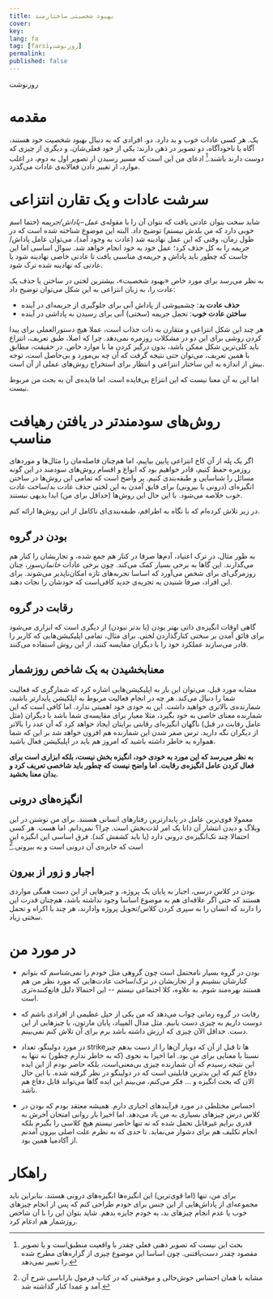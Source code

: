 ```yaml
---
title: بهبود شخصیتی ساختارمند
cover:
key: 
lang: fa
tag: [farsi,روزنوشت]
permalink: 
published: false
---
```


روزنوشت
<!--more-->

# مقدمه
یک. هر کسی عادات خوب و بد دارد. دو. افرادی که به دنبال بهبود شخصیت خود هستند، آگاه یا ناخودآگاه، دو تصویر در ذهن دارند: یکی از خود فعلی‌شان، و دیگری از چیزی که دوست دارند باشند.[^1] ادعای من این است که مسیر رسیدن از تصویر اول به دوم، در اغلب موارد، از تغییر دادن فعالانه‌ی عادات می‌گذرد.

# سرشت عادات و یک تقارن انتزاعی
شاید سخت بتوان عادتی یافت که نتوان آن را با مقوله‌ی *عمل−پاداش/جریمه* (حتما اسم خوبی دارد که من بلدش نیستم) توضیح داد. البته این موضوع شناخته شده است که در طول زمان، وقتی که این عمل نهادینه شد (عادت به وجود آمد)، می‌توان عامل پاداش/جریمه را به کل حذف کرد؛ عمل خود به خود انجام خواهد شد. سوال اساسی اما این جاست که چطور باید پاداش و جریمه‌‌ی مناسبی یافت تا عادتی خاصی نهادینه شود یا عادتی که نهادینه شده ترک شود. 


به نظر می‌رسد برای مورد خاص «بهبود شخصیت»، بیشترین لختی در ساختن یا حذف یک عادت را، به زبان انتزاعی به این شکل می‌توان توضیح داد:

- **حذف عادت بد**: چشمپوشی از پاداش آنی برای جلوگیری از جریمه‌ای در آینده
- **ساختن عادت خوب**: تحمل جریمه (سختی) آنی برای رسیدن به پاداشی در آینده

هر چند این شکل انتزاعی و متقارن به ذات جذاب است، عملا هیچ دستورالعملی برای پیدا کردن روشی برای این دو در مشکلات روزمره نمی‌دهد. چرا که اصلا، طبق تعریف، انتزاع باید کلی‌ترین شکل ممکن باشد، بدون درگیر کردن ما با موارد خاص. در حقیقت، مطابق با همین تعریف، می‌توان حتی نتیجه گرفت که آن چه بی‌مورد و بی‌حاصل است، توجه بیش از اندازه به این ساختار انتزاعی و انتظار برای استخراج روش‌های عملی از آن است.  

اما این به آن معنا نیست که این انتزاع بی‌فایده است. اما فایده‌ی آن به بحث من مربوط نیست.

# روش‌های سودمندتر در یافتن رهیافت مناسب
اگر یک پله از آن کاخ انتزاعی پایین بیاییم، اما هم‌چنان فاصله‌مان را مثال‌ها و موردهای روزمره حفظ کنیم، قادر خواهیم بود که انواع و اقسام روش‌های سودمند در این گونه مسائل را شناسایی و طبقه‌بندی کنیم. پر واضح است که تمامی این روش‌ها در ساختن انگیزه‌‌ای (درونی یا بیرونی) برای فایق آمدن به این لختی حذف عادت بد/ساخت عادت خوب خلاصه می‌شود. با این حال این روش‌ها (حداقل برای من) ابدا بدیهی نیستند.

در زیر تلاش کرده‌ام که با نگاه به اطرافم، طبقه‌بندی‌ای ناکامل از این روش‌ها ارائه کنم.

## بودن در گروه
به طور مثال، در ترک اعتیاد، آدم‌ها صرفا در کنار هم جمع شده، و تجاربشان را کنار هم می‌گذارند. این گاها به برخی بسیار کمک می‌کند. چون برخی عادات *خانمان‌سوز*، چنان روزمرگی‌ای برای شخص می‌آورد که اساسا تجربه‌های تازه امکان‌ناپذیر می‌شوند. برای این افراد، صرفا شنیدن یه تجربه‌ی جدید کافی‌است که خودشان را نجات دهند.


## رقابت در گروه
گاهی اوقات انگیزه‌ی ذاتی بهتر بودن (یا بدتر نبودن) از دیگری است که ابزاری می‌شود برای فائق آمدن بر سختی کنارگذاردن لختی. برای مثال، تمامی اپلیکیشن‌هایی که کاربر را قادر می‌سازند عملکرد خود را با دیگران مقایسه کنند، از این روش استفاده می‌کنند.


## معنابخشیدن به یک شاخص روزشمار
مشابه مورد قبل، می‌توان این بار به اپلیکیشن‌هایی اشاره کرد که شمارگری که فعالیت شما را دنبال می‌کند. هر چه در انجام فعالیت مربوط به اپلکیشن پایدارتر باشید، شمارنده‌ی بالاتری خواهید داشت. این به خودی خود اهمیتی ندارد. اما کافی است که این شمارنده‌ معنای خاصی به خود بگیرد، مثلا معیار برای مقایسه‌ی شما باشد با دیگران (مثل عامل رقابت در قبل) ناگهان انگیزه‌ای رقابتی برایتان ایجاد خواهد کرد که آن عدد را بالاتر از دیگران نگه دارید. ترس صفر شدن این شمارنده هم افزون خواهد شد بر این که شما همواره به خاطر داشته باشید که امروز هم باید در اپلیکیشن فعال باشید.   

**به نظر می‌رسد که این مورد به خودی خود، انگیزه بخش نیست، بلکه ابزاری است برای فعال کردن عامل انگیزه‌ی رقابت. اما واضح نیست که چطور باید شاخصی تعریف کرد و بدان معنا بخشید.**

## انگیزه‌های درونی
معمولا قوی‌ترین عامل در پایدارترین رفتارهای انسانی هستند. برای من نوشتن در این وبلاگ و دیدن انتشار آن ذاتا یک امر لذت‌بخش است. چرا؟ نمی‌دانم. اما هست. هر کسی احتمالا چند تک‌انگیزه‌ی درونی دارد (یا باید کشفش کند). فرق اساسی این انگیزه این است که جایزه‌ی آن درونی است و نه بیرونی.[^2]


## اجبار و زور از بیرون
بودن در کلاس درسی، اجبار به پایان یک پروژه، و چیزهایی از این دست همگی مواردی هستند که حتی اگر علاقه‌ای هم به موضوع اساسا وجود نداشته باشد، هم‌چنان قدرت این را دارند که انسان را به سپری کردن کلاس/تحویل پروژه وادارند، هر چند با اکراه و تحمل سختی زیاد.


# در مورد من

- بودن در گروه بسیار نامحتمل است چون گروهی مثل خودم را نمی‌شناسم که بتوانم کنارشان بنشینم و از تجاربشان در ترک/ساخت عادت‌هایی که مورد نظر من هم هستند بهره‌مند شوم. به علاوه، کلا اجتماعی نیستم -- این احتمالا دلیل قانع‌کننده‌تری است. 

- رقابت در گروه زمانی چواب می‌دهد که من یکی از خیل عظیمی از افرادی باشم که دوست داریم به چیزی دست یابیم. مثل مدال المپیاد، پایان مارتون، یا چیزهایی از این دست. حداقل الآن چیزی که ارزش داشته باشد برم برای آن تلاش کنم نمی‌بینم.

- در مورد دولینگو، تعداد strikeها تا قبل از آن که دوبار آن‌ها را از دست بدهم چیز نسبتا با معنایی برای من بود. اما اخیرا به نحوی (که به خاطر ندارم چطور) نه تنها به این نتیجه رسیدم که آن شمارنده چیزی بی‌معنی‌است، بلکه حاضر بودم از این ایده دفاع کنم که این بدترین قابلیتی است که در دولینگو در نظر گرفته شده. با این حال الان که بحث انگیزه و ... فکر می‌کنم، می‌بینم این ایده گاها می‌تواند قابل دفاع هم باشد.

- احساس مختلطی در مورد فرآیندهای اجباری دارم. همیشه معتقد بودم که بودن در کلاس درس چیزهای بسیاری به من یاد می‌دهد. اما اخیرا بار روانی امتحان آخرش به قدری برایم غیرقابل تحمل شده که نه تنها حاضر نیستم هیچ کلاسی را بگیرم بلکه انجام تکلیف هم برای دشوار می‌نماید. تا حدی که به نظرم علت اصلی بیرون آمدنم از آکادمیا همین بود.

# راهکار
برای من، تنها (اما قوی‌ترین) این انگیزه‌ها انگیزه‌های درونی هستند. بنابراین باید مجموعه‌ای از پاداش‌هایی از این جنس برای خودم طراحی کنم که پس از انجام چیزهای خوب یا عدم انجام چیزهای بد، به خودم جایزه بدهم. شاید بتوان این را با آن شاخص روزشمار هم ادغام کرد.


[^1]: بحث این نیست که تصویر ذهنی فعلی چقدر با واقعیت منطبق‌است و یا تصویر مقصود چقدر دست‌یافتنی. چون اساسا این موضوع چیزی از گزاره‌های مطرح شده را تغییر نمی‌دهد. 

[^2]: مشابه با همان احساس خوش‌حالی و موفقیتی که در کتاب فرمول باراباسی شرح آن آمد و عمدا کنار گذاشته شد. 


